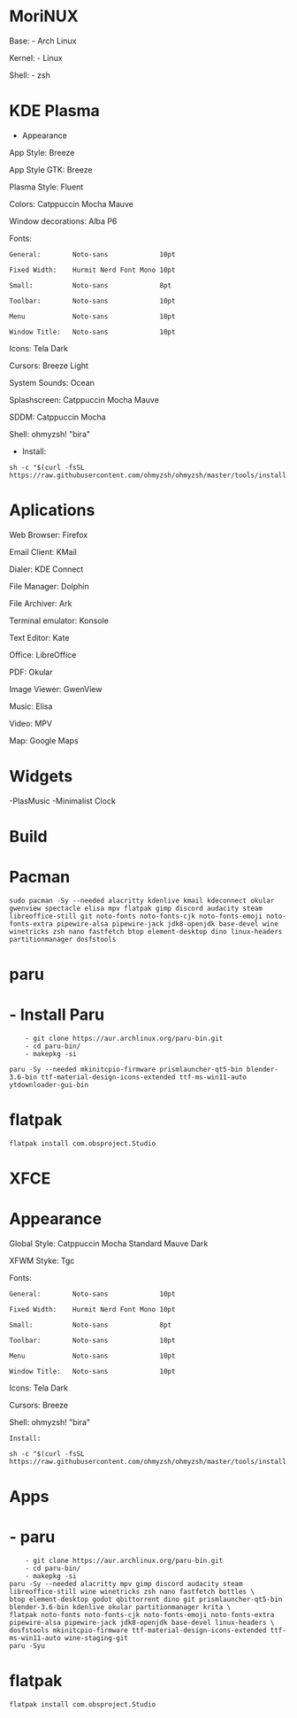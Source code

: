 #   MoriNUX
Base:              - Arch Linux

Kernel:            - Linux

Shell:             - zsh

#    KDE Plasma    #

-   Appearance


App Style:          Breeze 

App Style GTK:      Breeze 

Plasma Style:       Fluent 

Colors:             Catppuccin Mocha Mauve 

Window decorations: Alba P6 

Fonts:
    
    General:        Noto-sans             10pt
    
    Fixed Width:    Hurmit Nerd Font Mono 10pt
    
    Small:          Noto-sans             8pt
    
    Toolbar:        Noto-sans             10pt
    
    Menu            Noto-sans             10pt
    
    Window Title:   Noto-sans             10pt
    
Icons:              Tela Dark

Cursors:            Breeze Light

System Sounds:      Ocean

Splashscreen:       Catppuccin Mocha Mauve

SDDM:               Catppuccin Mocha

Shell:              ohmyzsh! "bira"

   - Install:
```
sh -c "$(curl -fsSL https://raw.githubusercontent.com/ohmyzsh/ohmyzsh/master/tools/install.sh)"
```

#   Aplications

Web Browser:        Firefox

Email Client:       KMail

Dialer:             KDE Connect

File Manager:       Dolphin

File Archiver:      Ark

Terminal emulator:  Konsole

Text Editor:        Kate

Office:             LibreOffice

PDF:                Okular

Image Viewer:       GwenView

Music:              Elisa

Video:              MPV

Map:                Google Maps

#   Widgets
-PlasMusic
-Minimalist Clock

#               Build

#   Pacman
```
sudo pacman -Sy --needed alacritty kdenlive kmail kdeconnect okular gwenview spectacle elisa mpv flatpak gimp discord audacity steam libreoffice-still git noto-fonts noto-fonts-cjk noto-fonts-emoji noto-fonts-extra pipewire-alsa pipewire-jack jdk8-openjdk base-devel wine winetricks zsh nano fastfetch btop element-desktop dino linux-headers partitionmanager dosfstools
```

#   paru
# - Install Paru
```
    - git clone https://aur.archlinux.org/paru-bin.git
    - cd paru-bin/
    - makepkg -si

paru -Sy --needed mkinitcpio-firmware prismlauncher-qt5-bin blender-3.6-bin ttf-material-design-icons-extended ttf-ms-win11-auto ytdownloader-gui-bin
```

#   flatpak
```
flatpak install com.obsproject.Studio
```

#    XFCE    #

#    Appearance

Global Style:          Catppuccin Mocha Standard Mauve Dark

XFWM Styke:            Tgc

Fonts:

    General:        Noto-sans             10pt
    
    Fixed Width:    Hurmit Nerd Font Mono 10pt
    
    Small:          Noto-sans             8pt
    
    Toolbar:        Noto-sans             10pt
    
    Menu            Noto-sans             10pt
    
    Window Title:   Noto-sans             10pt
    
Icons:              Tela Dark

Cursors:            Breeze

Shell:              ohmyzsh! "bira"

    Install:            
```
sh -c "$(curl -fsSL https://raw.githubusercontent.com/ohmyzsh/ohmyzsh/master/tools/install.sh)"
```

#    Apps
# - paru
```
    - git clone https://aur.archlinux.org/paru-bin.git
    - cd paru-bin/
    - makepkg -si
paru -Sy --needed alacritty mpv gimp discord audacity steam libreoffice-still wine winetricks zsh nano fastfetch bottles \
btop element-desktop godot qbittorrent dino git prismlauncher-qt5-bin blender-3.6-bin kdenlive okular partitionmanager krita \
flatpak noto-fonts noto-fonts-cjk noto-fonts-emoji noto-fonts-extra pipewire-alsa pipewire-jack jdk8-openjdk base-devel linux-headers \
dosfstools mkinitcpio-firmware ttf-material-design-icons-extended ttf-ms-win11-auto wine-staging-git
paru -Syu
```

#   flatpak
```
flatpak install com.obsproject.Studio
```
